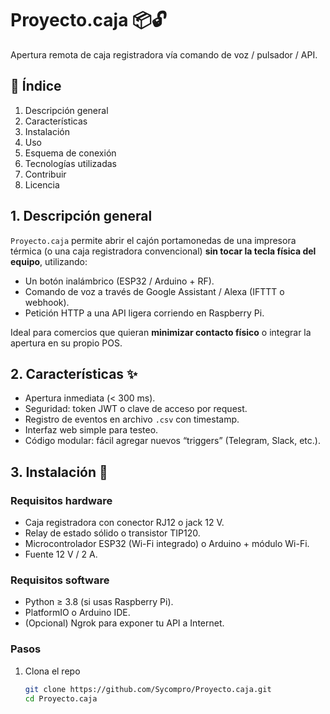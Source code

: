 # Proyecto.caja 📦🔓
Apertura remota de caja registradora vía comando de voz / pulsador / API.

## 📌 Índice
1. Descripción general  
2. Características  
3. Instalación  
4. Uso  
5. Esquema de conexión  
6. Tecnologías utilizadas  
7. Contribuir  
8. Licencia  

## 1. Descripción general
`Proyecto.caja` permite abrir el cajón portamonedas de una impresora térmica (o una caja registradora convencional) **sin tocar la tecla física del equipo**, utilizando:
- Un botón inalámbrico (ESP32 / Arduino + RF).  
- Comando de voz a través de Google Assistant / Alexa (IFTTT o webhook).  
- Petición HTTP a una API ligera corriendo en Raspberry Pi.  

Ideal para comercios que quieran **minimizar contacto físico** o integrar la apertura en su propio POS.

## 2. Características ✨
- Apertura inmediata (&lt; 300 ms).  
- Seguridad: token JWT o clave de acceso por request.  
- Registro de eventos en archivo `.csv` con timestamp.  
- Interfaz web simple para testeo.  
- Código modular: fácil agregar nuevos “triggers” (Telegram, Slack, etc.).  

## 3. Instalación 🔧
### Requisitos hardware
- Caja registradora con conector RJ12 o jack 12 V.  
- Relay de estado sólido o transistor TIP120.  
- Microcontrolador ESP32 (Wi-Fi integrado) o Arduino + módulo Wi-Fi.  
- Fuente 12 V / 2 A.  

### Requisitos software
- Python ≥ 3.8 (si usas Raspberry Pi).  
- PlatformIO o Arduino IDE.  
- (Opcional) Ngrok para exponer tu API a Internet.  

### Pasos
1. Clona el repo  
   ```bash
   git clone https://github.com/Sycompro/Proyecto.caja.git
   cd Proyecto.caja
